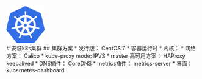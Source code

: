 <img src="https://github.com/2016jyy/create_k8s_cluster/raw/master/logo/logo.png" width="100">
<br/>
# 安装k8s集群
## 集群方案
* 发行版： CentOS 7
* 容器运行时
* 内核：
* 网络方案： Calico
* kube-proxy mode: IPVS
* master 高可用方案： HAProxy keepalived
* DNS插件： CoreDNS
* metrics插件： metrics-server
* 界面： kubernetes-dashboard
